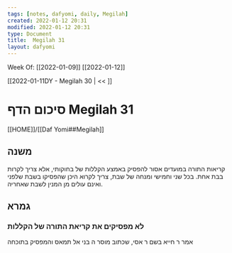 ```yaml
---
tags: [notes, dafyomi, daily, Megilah] 
created: 2022-01-12 20:31
modified: 2022-01-12 20:31
type: Document
title:  Megilah 31
layout: dafyomi
---
```

Week Of: [[2022-01-09]]
[[2022-01-12]]

[[2022-01-11DY - Megilah 30 | << ]] 

# סיכום הדף  Megilah 31

[[HOME]]/[[Daf Yomi##Megilah]]

## משנה
קריאות התורה במועדים
אסור להפסיק באמצע הקללות של בחוקותי, אלא צריך לקרות בבת אחת.
בכל שני וחמישי ומנחה של שבת, צריך לקרוא היכן שהפסיקו בשבת שלפני ואינם עולים מן המנין לשבת שאחריה.
## גמרא
### לא מפסיקים את קריאת התורה של הקללות
אמר ר חייא בשם ר אסי, שכתוב מוסר ה בני אל תמאס והמפסיק בתוכחה 
 

